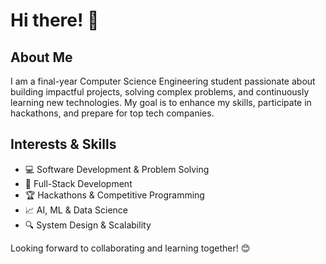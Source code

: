 <!--
**ManasiDoiphode/ManasiDoiphode** is a ✨ _special_ ✨ repository because its `README.md` (this file) appears on your GitHub profile.

Here are some ideas to get you started:

- 🔭 I’m currently working on ...
- 🌱 I’m currently learning ...
- 👯 I’m looking to collaborate on ...
- 🤔 I’m looking for help with ...
- 💬 Ask me about ...
- 📫 How to reach me: ...
- 😄 Pronouns: ...
- ⚡ Fun fact: ...
-->

# Hi there! 👋

## About Me
I am a final-year Computer Science Engineering student passionate about building impactful projects, solving complex problems, and continuously learning new technologies. My goal is to enhance my skills, participate in hackathons, and prepare for top tech companies.

## Interests & Skills
- 💻 Software Development & Problem Solving
- 🚀 Full-Stack Development
- 🏆 Hackathons & Competitive Programming
- 📈 AI, ML & Data Science
- 🔍 System Design & Scalability

<!--
## Connect with Me
- 📫 Email: [Your Email]
- 💼 LinkedIn: [Your LinkedIn Profile]
- 🏗️ GitHub: [Your GitHub Profile]
-->
Looking forward to collaborating and learning together! 😊

